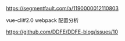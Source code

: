 https://segmentfault.com/a/1190000012110803


vue-cli#2.0 webpack 配置分析

https://github.com/DDFE/DDFE-blog/issues/10